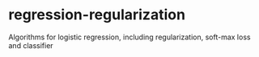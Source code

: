 # regression-regularization
Algorithms for logistic regression, including regularization, soft-max loss and classifier

